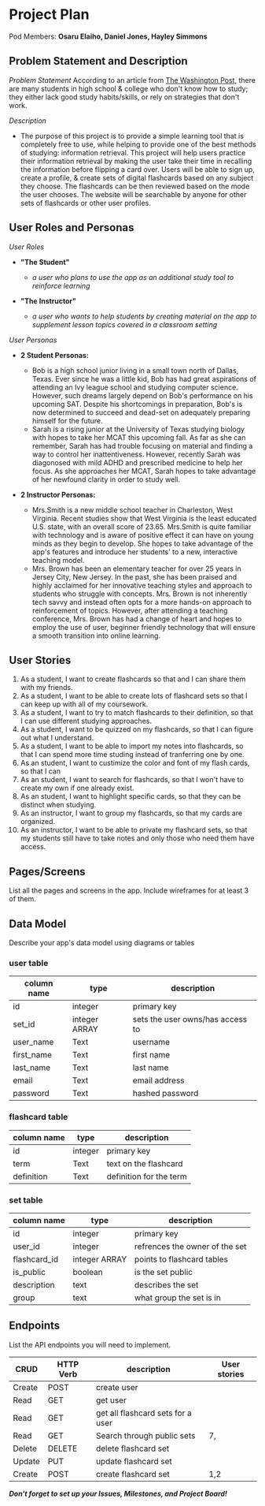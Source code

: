 # Project Plan

Pod Members: **Osaru Elaiho, Daniel Jones, Hayley Simmons**


## Problem Statement and Description

*Problem Statement*
According to an article from [The Washington Post](https://www.washingtonpost.com/lifestyle/2019/04/15/many-students-dont-know-how-study-heres-how-parents-can-help/), there are many students in high school & college who don't know how to study; they either lack good study habits/skills, or rely on strategies that don't work.

*Description*
- The purpose of this project is to provide a simple learning tool that is completely free to use, while helping to provide one of the best methods of studying: information retrieval. This project will help users practice their information retrieval by making the user take their time in recalling the information before flipping a card over. Users will be able to sign up, create a profile, & create sets of digital flashcards based on any subject they choose. The flashcards can be then reviewed based on the mode the user chooses. The website will be searchable by anyone for other sets of flashcards or other user profiles.

## User Roles and Personas

*User Roles*
- **"The Student"** 
  * *a user who plans to use the app as an additional study tool to reinforce learning*

- **"The Instructor"**
  * *a user who wants to help students by creating material on the app to supplement lesson topics covered in a classroom setting*
  
*User Personas*
- **2 Student Personas:**
  * Bob is a high school junior living in a small town north of Dallas, Texas. Ever since he was a little kid, Bob has had great aspirations of attending an Ivy league school and studying computer science. However, such dreams largely depend on Bob's performance on his upcoming SAT. Despite his shortcomings in preparation, Bob's is now determined to succeed and dead-set on adequately preparing himself for the future.
  * Sarah is a rising junior at the University of Texas studying biology with hopes to take her MCAT this upcoming fall. As far as she can remember, Sarah has had trouble focusing on material and finding a way to control her inattentiveness. However, recently Sarah was diagonosed with mild ADHD and prescribed medicine to help her focus. As she approaches her MCAT, Sarah hopes to take advantage of her newfound clarity in order to study well.

- **2 Instructor Personas:**
  * Mrs.Smith is a new middle school teacher in Charleston, West Virginia. Recent studies show that West Virginia is the least educated U.S. state, with an overall score of 23.65. Mrs.Smith is quite familiar with technology and is aware of positive effect it can have on young minds as they begin to develop. She hopes to take advantage of the app's features and introduce her students' to a new, interactive teaching model. 
  * Mrs. Brown has been an elementary teacher for over 25 years in Jersey City, New Jersey. In the past, she has been praised and highly acclaimed for her innovative teaching styles and approach to students who struggle with concepts. Mrs. Brown is not inherently tech savvy and instead often opts for a more hands-on approach to reinforcement of topics. However, after attending a teaching conference, Mrs. Brown has had a change of heart and hopes to employ the use of user, beginner friendly technology that will ensure a smooth transition into online learning. 


## User Stories

1. As a student, I want to create flashcards so that and I can share them with my friends.
2. As a student, I want to be able to create lots of flashcard sets so that I can keep up with all of my coursework.
3. As a student, I want to try to match flashcards to their definition, so that I can use different studying approaches.
4. As a student, I want to be quizzed on my flashcards, so that I can figure out what I understand.
5. As a student, I want to be able to import my notes into flashcards, so that I can spend more time studing instead of tranferring one by one.
6. As an student, I want to custimize the color and font of my flash cards, so that I can
7. As an student, I want to search for flashcards, so that I won't have to create my own if one already exist.
8. As an student, I want to highlight specific cards, so that they can be distinct when studying. 
9. As an instructor, I want to group my flashcards, so that my cards are organized.
10. As an instructor, I want to be able to private my flashcard sets, so that my students still have to take notes and only those who need them have access.
## Pages/Screens

List all the pages and screens in the app. Include wireframes for at least 3 of them.


## Data Model

Describe your app's data model using diagrams or tables

### user table

| column name     | type          | description                       |
| ---             | ----          | ---                               |
| id              | integer       | primary key                       |
| set_id          | integer ARRAY | sets the user owns/has access to  |
| user_name       | Text          | username                          |
| first_name      | Text          | first name                        |
| last_name       | Text          | last name                         |
| email           | Text          | email address                     |
| password        | Text          | hashed password                   |

### flashcard table

| column name | type    | description             |
| ---         | ----    | ---                     |
| id          | integer | primary key             |
| term        | Text    | text on the flashcard   |
| definition  | Text    | definition for the term |

### set table
| column name   | type          | description                     |
| ---           | ----          | ---                             |
| id            | integer       | primary key                     |
| user_id       | integer       | refrences the owner of the set  |
| flashcard_id  | integer ARRAY | points to flashcard tables      |
| is_public     | boolean       | is the set public               |
| description   | text          | describes the set               |
| group         | text          | what group the set is in        |

## Endpoints

List the API endpoints you will need to implement.

| CRUD        | HTTP Verb     | description                       | User stories |
| ---         | ----          | ---                               | ---          |
| Create      | POST          | create user                       |              |
| Read        | GET           | get user                          |              |
| Read        | GET           | get all flashcard sets for a user |              |
| Read        | GET           | Search through public sets        | 7,           |
| Delete      | DELETE        | delete flashcard set              |              |
| Update      | PUT           | update flashcard set              |              |
| Create      | POST          | create flashcard set              | 1,2          |





***Don't forget to set up your Issues, Milestones, and Project Board!***
